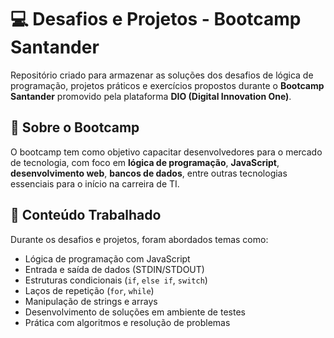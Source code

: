 # 💻 Desafios e Projetos - Bootcamp Santander

Repositório criado para armazenar as soluções dos desafios de lógica de programação, projetos práticos e exercícios propostos durante o **Bootcamp Santander** promovido pela plataforma **DIO (Digital Innovation One)**.

## 📌 Sobre o Bootcamp

O bootcamp tem como objetivo capacitar desenvolvedores para o mercado de tecnologia, com foco em **lógica de programação**, **JavaScript**, **desenvolvimento web**, **bancos de dados**, entre outras tecnologias essenciais para o início na carreira de TI.

## 🧠 Conteúdo Trabalhado

Durante os desafios e projetos, foram abordados temas como:

- Lógica de programação com JavaScript
- Entrada e saída de dados (STDIN/STDOUT)
- Estruturas condicionais (`if`, `else if`, `switch`)
- Laços de repetição (`for`, `while`)
- Manipulação de strings e arrays
- Desenvolvimento de soluções em ambiente de testes
- Prática com algoritmos e resolução de problemas
